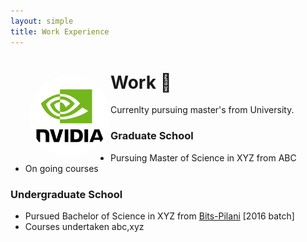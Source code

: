 ```yaml
---
layout: simple
title: Work Experience
---
```


<style>
.hero-body .column {
	margin-bottom: 180px;
}

.hero-body .tagline {
	font-size: 18px;
	margin-top: 5px;
}

#self-photo {
	margin-top: 30px;
	margin-left: 30px;
	border-radius: 50%;
	width: 130px;
}
</style>

<img id="self-photo" src="/nvidia.jpg" align="left">

# Work 🏦  
Currenlty pursuing master's from University.


### Graduate School
- Pursuing Master of Science in XYZ from ABC 
- On going courses 

### Undergraduate School
- Pursued Bachelor of Science in XYZ from [Bits-Pilani](https://www.bits-pilani.ac.in/) [2016 batch]
- Courses undertaken abc,xyz
